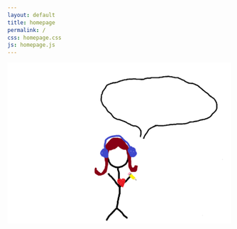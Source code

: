 ```yaml
---
layout: default
title: homepage
permalink: /
css: homepage.css
js: homepage.js
---
```




<body>
    <div id = "fiona">
    <img id = "fiona-gif" src="images/fiona.gif"> 
    <div id = "bubble"> 
         <p id="speechbubble-text">  </p>
    </div>
    <a href = "/about" id = "heart"> </a>
    <a href =  "/" id = "music">   </a>
    <a href = "/projects" id = "pencil">  </a>
    </div>


</body>
    